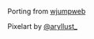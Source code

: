 Porting from [wjumpweb](https://github.com/Yuu18id/wjumpweb)

Pixelart by [@aryllust_](https://twitter.com/aryllust_)
